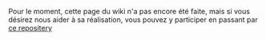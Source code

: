 Pour le moment, cette page du wiki n'a pas encore été faite, mais si vous désirez nous aider à sa réalisation, vous pouvez y participer en passant par [ce repositery](https://github.com/ghost-land/Ghost-eShop-Wiki)
